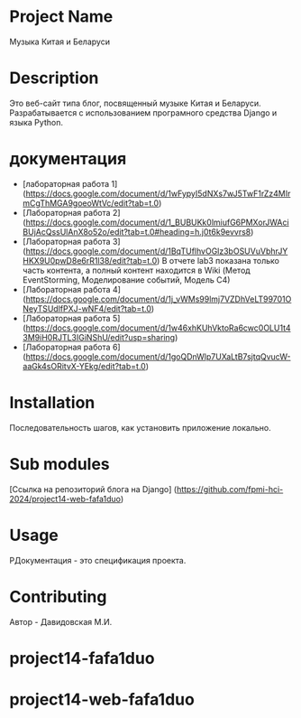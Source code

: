 # Project Name

Музыка Китая и Беларуси

# Description

Это веб-сайт типа блог, посвященный музыке Китая и Беларуси. Разрабатывается с использованием програмного средства Django и языка Python.

#  документация

* [лабораторная работа 1] (https://docs.google.com/document/d/1wFypyI5dNXs7wJ5TwF1rZz4MIrmCgThMGA9goeoWtVc/edit?tab=t.0)
* [Лабораторная работа 2] (https://docs.google.com/document/d/1_BUBUKk0lmiufG6PMXorJWAciBUjAcQssUlAnX8o52o/edit?tab=t.0#heading=h.j0t6k9evvrs8)
* [Лабораторная работа 3] (https://docs.google.com/document/d/1BqTUflhvOGlz3bOSUVuVbhrJYHKX9U0pwD8e6rR1l38/edit?tab=t.0) В отчете lab3 показана только часть контента, а полный контент находится в Wiki (Метод EventStorming, Моделирование событий, Модель C4)
* [Лабораторная работа 4] (https://docs.google.com/document/d/1j_vWMs99lmj7VZDhVeLT99701ONeyTSUdlfPXJ-wNF4/edit?tab=t.0)
* [Лабораторная работа 5] (https://docs.google.com/document/d/1w46xhKUhVktoRa6cwc0OLU1t43M9iH0RJTL3IGiNShU/edit?usp=sharing)
* [Лабораторная работа 6] (https://docs.google.com/document/d/1goQDnWlp7UXaLtB7sjtqQvucW-aaGk4sORitvX-YEkg/edit?tab=t.0)
 
# Installation

Последовательность шагов, как установить приложение локально.

# Sub modules

[Ссылка на репозиторий блога на Django] (https://github.com/fpmi-hci-2024/project14-web-fafa1duo)

# Usage

РДокументация - это спецификация проекта.

# Contributing

Автор - Давидовская М.И.

# project14-fafa1duo
# project14-web-fafa1duo
